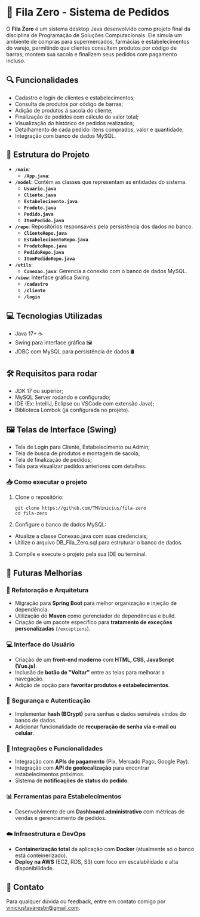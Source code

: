 # 🛒 Fila Zero - Sistema de Pedidos

O **Fila Zero** é um sistema desktop Java desenvolvido como projeto final da disciplina de Programação de Soluções Computacionais. Ele simula um ambiente de compras para supermercados, farmácias e estabelecimentos do varejo, permitindo que clientes consultem produtos por código de barras, montem sua sacola e finalizem seus pedidos com pagamento incluso.

## 🔍 Funcionalidades

- Cadastro e login de clientes e estabelecimentos;
- Consulta de produtos por código de barras;
- Adição de produtos à sacola do cliente;
- Finalização de pedidos com cálculo do valor total;
- Visualização do histórico de pedidos realizados;
- Detalhamento de cada pedido: itens comprados, valor e quantidade;
- Integração com banco de dados MySQL.

## 🧱 Estrutura do Projeto

  - **`/main`**:
    - **`/App.java`**: 
  - **`/model`**: Contém as classes que representam as entidades do sistema.
    - **`Usuario.java`**
    - **`Cliente.java`**
    - **`Estabelecimento.java`**
    - **`Produto.java`**
    - **`Pedido.java`**
    - **`ItemPedido.java`**
  - **`/repo`**: Repositórios responsáveis pela persistência dos dados no banco.
    - **`ClienteRepo.java`**
    - **`EstabelecimentoRepo.java`**
    - **`ProdutoRepo.java`**
    - **`PedidoRepo.java`**
    - **`ItemPedidoRepo.java`**
  - **`/utils`**:
    - **`Conexao.java`**: Gerencia a conexão com o banco de dados MySQL.
  - **`/view`**: Interface gráfica Swing.
    - **`/cadastro`**
    - **`/cliente`**
    - **`/login`**

## 💻 Tecnologias Utilizadas

- Java 17+ ☕
- Swing para interface gráfica 🖼️
- JDBC com MySQL para persistência de dados 🛢️

## 🛠️ Requisitos para rodar

- JDK 17 ou superior;
- MySQL Server rodando e configurado;
- IDE (Ex: IntelliJ, Eclipse ou VSCode com extensão Java);
- Biblioteca Lombok (já configurada no projeto).

## 🖼️ Telas de Interface (Swing)

- Tela de Login para Cliente, Estabelecimento ou Admin;
- Tela de busca de produtos e montagem de sacola;
- Tela de finalização de pedidos;
- Tela para visualizar pedidos anteriores com detalhes.

### 📥 Como executar o projeto

1. Clone o repositório:

   ```
   git clone https://github.com/TMVinicius/fila-zero
   cd fila-zero
   ```

2. Configure o banco de dados MySQL:

- Atualize a classe Conexao.java com suas credenciais;
- Utilize o arquivo DB_Fila_Zero.sql para estruturar o banco de dados.

3. Compile e execute o projeto pela sua IDE ou terminal.


## 🚀 Futuras Melhorias

### 🔧 Refatoração e Arquitetura
- Migração para **Spring Boot** para melhor organização e injeção de dependência.
- Utilização do **Maven** como gerenciador de dependências e build.
- Criação de um pacote específico para **tratamento de exceções personalizadas** (`/exceptions`).

### 💻 Interface do Usuário
- Criação de um **front-end moderno** com **HTML, CSS, JavaScript (Vue.js)**.
- Inclusão de **botão de "Voltar"** entre as telas para melhorar a navegação.
- Adição de opção para **favoritar produtos e estabelecimentos**.

### 🔐 Segurança e Autenticação
- Implementar **hash (BCrypt)** para senhas e dados sensíveis vindos do banco de dados.
- Adicionar funcionalidade de **recuperação de senha via e-mail ou celular**.

### 📱 Integrações e Funcionalidades
- Integração com **APIs de pagamento** (Pix, Mercado Pago, Google Pay).
- Integração com **API de geolocalização** para encontrar estabelecimentos próximos.
- Sistema de **notificações de status do pedido**.

### 📊 Ferramentas para Estabelecimentos
- Desenvolvimento de um **Dashboard administrativo** com métricas de vendas e gerenciamento de pedidos.

### ☁️ Infraestrutura e DevOps
- **Containerização total** da aplicação com **Docker** (atualmente só o banco está conteinerizado).
- **Deploy na AWS** (EC2, RDS, S3) com foco em escalabilidade e alta disponibilidade.


## 📧 Contato

Para qualquer dúvida ou feedback, entre em contato comigo por [viniciustavaresbr@gmail.com](mailto:viniciustavaresbr@gmail.com).
